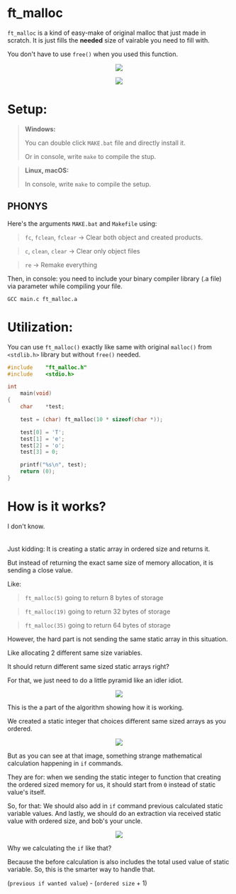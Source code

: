 # ft_malloc

`ft_malloc` is a kind of easy-make of original malloc that just made in scratch. It is just fills the **needed** size of vairable you need to fill with.

You don't have to use `free()` when you used this function.

<P ALIGN="CENTER"><IMG SRC="https://cdn.discordapp.com/attachments/630843149778157623/1081229366865956945/maximum-tension.png"></P>

<P ALIGN="CENTER"><IMG SRC="https://cdn.discordapp.com/attachments/630843149778157623/1081229311144640562/maximum-tension.png"></P>

# Setup:

> **Windows:**
>
> You can double click `MAKE.bat` file and directly install it.
> 
> Or in console, write `make` to compile the stup.

> **Linux, macOS:**
> 
> In console, write `make` to compile the setup.

## PHONYS

Here's the arguments `MAKE.bat` and `Makefile` using:

> `fc`, `fclean`, `fclear` -> Clear both object and created products.

> `c`, `clean`, `clear` -> Clear only object files

> `re` -> Remake everything

Then, in console: you need to include your binary compiler library (.a file) via parameter while compiling your file.

```
GCC main.c ft_malloc.a
```
	
# Utilization:

You can use `ft_malloc()` exactly like same with original `malloc()` from `<stdlib.h>` library but without `free()` needed.

```c
#include	"ft_malloc.h"
#include	<stdio.h>

int
	main(void)
{
	char	*test;

	test = (char) ft_malloc(10 * sizeof(char *));

	test[0] = 'T';
	test[1] = 'e';
	test[2] = 'o';
	test[3] = 0;

	printf("%s\n", test);
	return (0);
}
```

# How is it works?

I don't know.
<BR>
<BR>
<BR>
Just kidding: It is creating a static array in ordered size and returns it.

But instead of returning the exact same size of memory allocation, it is sending a close value.

Like:

> `ft_malloc(5)` going to return 8 bytes of storage

> `ft_malloc(19)` going to return 32 bytes of storage

> `ft_malloc(35)` going to return 64 bytes of storage

However, the hard part is not sending the same static array in this situation.

Like allocating 2 different same size variables.

It should return different same sized static arrays right?

For that, we just need to do a little pyramid like an idler idiot.

<P ALIGN="CENTER"><IMG SRC="https://cdn.discordapp.com/attachments/630843149778157623/1089172691908558848/ft_malloc.png"></P>

This is the a part of the algorithm showing how it is working.

We created a static integer that choices different same sized arrays as you ordered.

<P ALIGN="CENTER"><IMG SRC="https://cdn.discordapp.com/attachments/630843149778157623/1088552814676021259/1.png"></P>

But as you can see at that image, something strange mathematical calculation happening in `if` commands.

They are for: when we sending the static integer to function that creating the ordered sized memory for us, it should start from `0` instead of static value's itself.

So, for that: We should also add in `if` command previous calculated static variable values.
And lastly, we should do an extraction via received static value with ordered size, and bob's your uncle.

<P ALIGN="CENTER"><IMG SRC="https://cdn.discordapp.com/attachments/630843149778157623/1088552802508341359/2.png"></P>

Why we calculating the `if` like that?

Because the before calculation is also includes the total used value of static variable. So, this is the smarter way to handle that.

(`previous if wanted value`) - (`ordered size` + 1)
